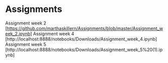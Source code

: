 # Assignments
Assignment week 2 [https://github.com/marthaskillern/Assignments/blob/master/Assignment_week_2.ipynb]
 Assignment week 4 [http://localhost:8888/notebooks/Downloads/Assignment_week_4.ipynb]
Assignment week 5 [http://localhost:8888/notebooks/Downloads/Assignment_week_5%20(1).ipynb]
